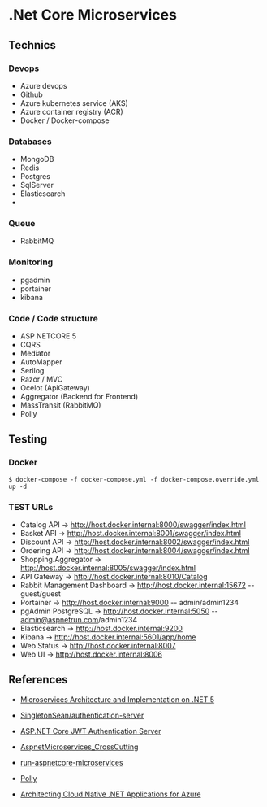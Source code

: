 # .Net Core Microservices

## Technics

### Devops
- Azure devops
- Github
- Azure kubernetes service (AKS)
- Azure container registry (ACR)
- Docker / Docker-compose

### Databases
- MongoDB
- Redis
- Postgres
- SqlServer
- Elasticsearch
- 

### Queue
- RabbitMQ

### Monitoring
- pgadmin
- portainer
- kibana

### Code / Code structure
- ASP NETCORE 5
- CQRS
- Mediator
- AutoMapper
- Serilog
- Razor / MVC
- Ocelot (ApiGateway)
- Aggregator (Backend for Frontend)
- MassTransit (RabbitMQ)
- Polly
  
## Testing

### Docker
```
$ docker-compose -f docker-compose.yml -f docker-compose.override.yml up -d
```
### TEST URLs
- Catalog API -> http://host.docker.internal:8000/swagger/index.html
- Basket API -> http://host.docker.internal:8001/swagger/index.html
- Discount API -> http://host.docker.internal:8002/swagger/index.html
- Ordering API -> http://host.docker.internal:8004/swagger/index.html
- Shopping.Aggregator -> http://host.docker.internal:8005/swagger/index.html
- API Gateway -> http://host.docker.internal:8010/Catalog
- Rabbit Management Dashboard -> http://host.docker.internal:15672 -- guest/guest
- Portainer -> http://host.docker.internal:9000 -- admin/admin1234
- pgAdmin PostgreSQL -> http://host.docker.internal:5050 -- admin@aspnetrun.com/admin1234
- Elasticsearch -> http://host.docker.internal:9200
- Kibana -> http://host.docker.internal:5601/app/home
- Web Status -> http://host.docker.internal:8007
- Web UI -> http://host.docker.internal:8006

## References

- [Microservices Architecture and Implementation on .NET 5](https://www.udemy.com/course/microservices-architecture-and-implementation-on-dotnet/)

- [SingletonSean/authentication-server](https://github.com/SingletonSean/authentication-server)

- [ASP.NET Core JWT Authentication Server](https://www.youtube.com/playlist?list=PLA8ZIAm2I03hG7cAQC6xytRanKLbS7fTK)

- [AspnetMicroservices_CrossCutting](https://github.com/mehmetozkaya/AspnetMicroservices_CrossCutting)

- [run-aspnetcore-microservices](https://github.com/aspnetrun/run-aspnetcore-microservices)

- [Polly](https://github.com/App-vNext/Polly)

- [Architecting Cloud Native .NET Applications for Azure](https://docs.microsoft.com/en-us/dotnet/architecture/cloud-native/)